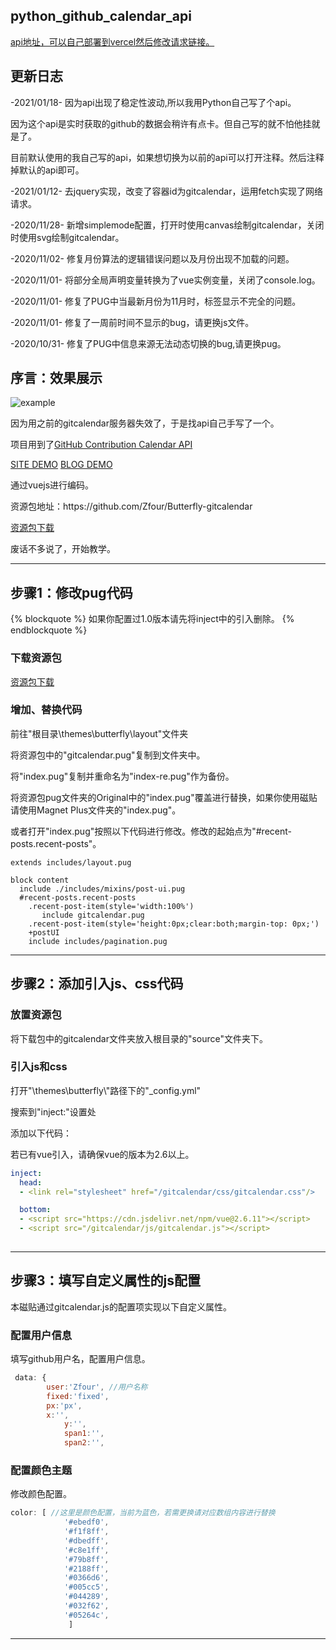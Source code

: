 ## python_github_calendar_api ##

<a href="https://github.com/Zfour/python_github_calendar_api">api地址，可以自己部署到vercel然后修改请求链接。</a>

## 更新日志 ##
<p>-2021/01/18-  因为api出现了稳定性波动,所以我用Python自己写了个api。</p>
<p>		 因为这个api是实时获取的github的数据会稍许有点卡。但自己写的就不怕他挂就是了。</p>
<p>		 目前默认使用的我自己写的api，如果想切换为以前的api可以打开注释。然后注释掉默认的api即可。</p>
<p>-2021/01/12-  去jquery实现，改变了容器id为gitcalendar，运用fetch实现了网络请求。</p>
<p>-2020/11/28-  新增simplemode配置，打开时使用canvas绘制gitcalendar，关闭时使用svg绘制gitcalendar。</p>
<p>-2020/11/02-  修复月份算法的逻辑错误问题以及月份出现不加载的问题。</p>
<p>-2020/11/01-  将部分全局声明变量转换为了vue实例变量，关闭了console.log。</p>
<p>-2020/11/01-  修复了PUG中当最新月份为11月时，标签显示不完全的问题。</p>
<p>-2020/11/01-  修复了一周前时间不显示的bug，请更换js文件。</p>
<p>-2020/10/31-  修复了PUG中信息来源无法动态切换的bug,请更换pug。</p>

## 序言：效果展示 ##

![example](https://zfe.space/images/gitcalendar2.0.png)

<p>因为用之前的gitcalendar服务器失效了，于是找api自己手写了一个。</p>
<p>项目用到了<a  class="btn-beautify button--animated outline black" style="cursor:pointer"  href="https://github.com/rschristian/github-contribution-calendar-api">GitHub Contribution Calendar API</a></p>
<a href="https://zfour.github.io/Butterfly-gitcalendar/index">SITE DEMO</a>
<a href="https://zfe.space">BLOG DEMO</a>
<p>通过vuejs进行编码。</p>
<p>资源包地址：https://github.com/Zfour/Butterfly-gitcalendar</p>
<a  class="btn-beautify button--animated outline black" style="cursor:pointer"  href="https://github.com/Zfour/Butterfly-gitcalendar">资源包下载</a>
<p>废话不多说了，开始教学。</p>
<hr></hr>

## 步骤1：修改pug代码 ##

 {% blockquote %}
如果你配置过1.0版本请先将inject中的引入删除。
 {% endblockquote %}

### 下载资源包 ###

<a  class="btn-beautify button--animated outline black" style="cursor:pointer"  href="https://github.com/Zfour/Butterfly-gitcalendar">资源包下载</a>

### 增加、替换代码 ###

<p>前往"根目录\themes\butterfly\layout"文件夹</p>
<p>将资源包中的"gitcalendar.pug"复制到文件夹中。</p>
<p>将"index.pug"复制并重命名为"index-re.pug"作为备份。</p>
<p>将资源包pug文件夹的Original中的"index.pug"覆盖进行替换，如果你使用磁贴请使用Magnet Plus文件夹的"index.pug"。</p>
<p>或者打开"index.pug"按照以下代码进行修改。修改的起始点为"#recent-posts.recent-posts"。</p>

```PUG
extends includes/layout.pug

block content
  include ./includes/mixins/post-ui.pug
  #recent-posts.recent-posts
    .recent-post-item(style='width:100%')
       include gitcalendar.pug
    .recent-post-item(style='height:0px;clear:both;margin-top: 0px;')
    +postUI
    include includes/pagination.pug
```

<hr></hr>

## 步骤2：添加引入js、css代码 ##

### 放置资源包 ###

<p>将下载包中的gitcalendar文件夹放入根目录的"source"文件夹下。</p>

### 引入js和css ###

<p>打开"\themes\butterfly\"路径下的"_config.yml"</p>
<p>搜索到"inject:"设置处</p>
<p>添加以下代码：</p>
<p>若已有vue引入，请确保vue的版本为2.6以上。</p>

```yml
inject:
  head:
  - <link rel="stylesheet" href="/gitcalendar/css/gitcalendar.css"/>

  bottom:
  - <script src="https://cdn.jsdelivr.net/npm/vue@2.6.11"></script>
  - <script src="/gitcalendar/js/gitcalendar.js"></script>
  
```

<hr></hr>

## 步骤3：填写自定义属性的js配置 ##

<p>本磁贴通过gitcalendar.js的配置项实现以下自定义属性。</p>

### 配置用户信息 ###

<p>填写github用户名，配置用户信息。</p>

```js
 data: {
	    user:'Zfour', //用户名称
	    fixed:'fixed',
	    px:'px',
	    x:'',
            y:'',
            span1:'',
            span2:'',
```

### 配置颜色主题 ###

<p>修改颜色配置。</p>

```js
color: [ //这里是颜色配置，当前为蓝色，若需更换请对应数组内容进行替换
            '#ebedf0',
            '#f1f8ff',
            '#dbedff',
            '#c8e1ff',
            '#79b8ff',
            '#2188ff',
            '#0366d6',
            '#005cc5',
            '#044289',
            '#032f62',
            '#05264c',
             ]
```

<hr></hr>
